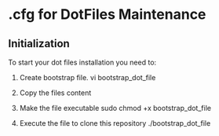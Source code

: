 # .cfg for DotFiles Maintenance

## Initialization
To start your dot files installation you need to:

1) Create bootstrap file.
vi bootstrap_dot_file

2) Copy the files content

3) Make the file executable
sudo chmod +x bootstrap_dot_file

4) Execute the file to clone this repository
./bootstrap_dot_file
